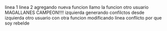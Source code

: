 linea 1
linea 2 
agregando nueva funcion 
llamo la funcion
otro usuario
MAGALLANES CAMPEON!!!!
izquierda
generando 
confilctos
desde
izquierda
otro usuario con otra funcion
modificando linea
conflicto
por que
soy
rebelde


